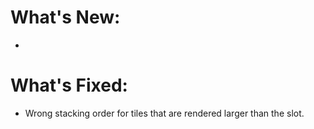 # What's New:

- 

# What's Fixed:

- Wrong stacking order for tiles that are rendered larger than the slot.
